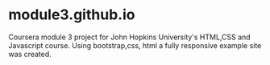 # module3.github.io

Coursera module 3 project for John Hopkins University's HTML,CSS and Javascript course. Using bootstrap,css, html a fully responsive example site was created.
